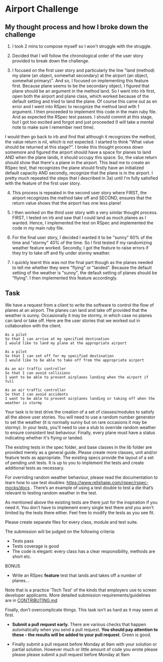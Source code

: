 Airport Challenge
=================

My thought process and how I broke down the challenge
---------
1. I took 2 mins to compose myself so I won't struggle with the struggle.

2. Decided that I will follow the chronological order of the user story provided to break down the challenge.

3. I focused on the first user story and particularly the line "land (method) my plane (an object, somewhat secondary) at the airport (an object, somewhat primary)". And so, I focused on implementing this feature first. Because plane seems to be the secondary object, I figured that plane should be an argument in the method land. So I went into irb first, open both the airport and plane class, which worked because of the default setting and tried to land the plane. Of course this came out as en error and I went into RSpec to recognize the method land with 1 argument. I then proceeded to implement this code in the main ruby file. And as expected the RSpec test passes. I should commit at this stage, but I got too excited and forgot and just proceeded (I will take a mental note to make sure I remember next time).

  I would then go back to irb and find that although it recognizes the method, the value return is nil, which is not expected. I started to think "What value should be returned at this stage?". I broke this thought process down somemore and figured the airport should have a space for planes to land AND when the plane lands, it should occupy this space. So, the value return should show that there's a plane in the airport. This lead me to create an RSpec test, that recognizes the plane should firstly have an initialized default capacity AND secondly, recognize that the plane is in the airport. I pretty much repeated the steps that I described in 3a) until I'm fully satisfied with the feature of the first user story.

4. This process is repeated in the second user story where FIRST, the airport recognizes the method take off and SECOND, ensures that the return value shows that the airport has one less plane!

5. I then worked on the third user story with a very similar thought process. FIRST, I tested on irb and saw that I could land as much planes as I wanted. Hence, I implemented the test on RSpec and implemented the code in my main ruby file.

6. For the final user story, I decided I wanted it to be "sunny" 60% of the time and "stormy" 40% of the time. So I first tested if my randomizing weather feature worked. Secondly, I got the feature to raise errors if they try to take off and fly under stormy weather.

7. I quickly learnt this was not the final part though as the planes needed to tell me whether they were "flying" or "landed". Because the default setting of the weather is "sunny", the default setting of planes should be "flying". I then implemented this feature accordingly.


Task
-----

We have a request from a client to write the software to control the flow of planes at an airport. The planes can land and take off provided that the weather is sunny. Occasionally it may be stormy, in which case no planes can land or take off.  Here are the user stories that we worked out in collaboration with the client.

```
As a pilot
So that I can arrive at my specified destination
I would like to land my plane at the appropriate airport

As a pilot
So that I can set off for my specified destination
I would like to be able to take off from the appropriate airport

As an air traffic controller
So that I can avoid collisions
I want to be able to prevent airplanes landing when the airport if full

As an air traffic controller
So that I can avoid accidents
I want to be able to prevent airplanes landing or taking off when the weather is stormy
```

Your task is to test drive the creation of a set of classes/modules to satisfy all the above user stories. You will need to use a random number generator to set the weather (it is normally sunny but on rare occasions it may be stormy). In your tests, you'll need to use a stub to override random weather to ensure consistent test behaviour. Finally, every plane must have a status indicating whether it's flying or landed.

The existing tests in the spec folder, and base classes in the lib folder are provided merely as a general guide.  Please create more classes, unit and/or feature tests as appropriate.  The existing specs provide the layout of a set of pending unit tests. It is up to you to implement the tests and create additional tests as necessary.

For overriding random weather behaviour, please read the documentation to learn how to use test doubles: https://www.relishapp.com/rspec/rspec-mocks/docs . There’s an example of using a test double to test a die that’s relevant to testing random weather in the test.

As mentioned above the existing tests are there just for the inspiration if you need it. You don’t have to implement every single test there and you aren’t limited by the tests there either. Feel free to modify the tests as you see fit.

Please create separate files for every class, module and test suite.

The submission will be judged on the following criteria:

* Tests pass
* Tests coverage is good
* The code is elegant: every class has a clear responsibility, methods are short etc.

BONUS
* Write an RSpec **feature** test that lands and takes off a number of planes...

Note that is a practice 'Tech Test' of the kinds that employers use to screen developer applicants.  More detailed submission requirements/guidelines are in [CONTRIBUTING.md](CONTRIBUTING.md)

Finally, don’t overcomplicate things. This task isn’t as hard as it may seem at first.

* **Submit a pull request early.**  There are various checks that happen automatically when you send a pull request.  **You should pay attention to these - the results will be added to your pull request**.  Green is good.

* Finally submit a pull request before Monday at 9am with your solution or partial solution.  However much or little amount of code you wrote please please please submit a pull request before Monday at 9am
